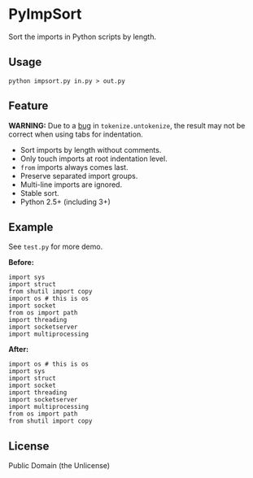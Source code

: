 # PyImpSort

Sort the imports in Python scripts by length.

## Usage

    python impsort.py in.py > out.py

## Feature

**WARNING:** Due to a [bug](https://bugs.python.org/issue24447) in `tokenize.untokenize`, the result may not be correct
when using tabs for indentation.

* Sort imports by length without comments.
* Only touch imports at root indentation level.
* `from` imports always comes last.
* Preserve separated import groups.
* Multi-line imports are ignored.
* Stable sort.
* Python 2.5+ (including 3+)

## Example

See `test.py` for more demo.

**Before:**

    import sys
    import struct
    from shutil import copy
    import os # this is os
    import socket
    from os import path
    import threading
    import socketserver
    import multiprocessing

**After:**

    import os # this is os
    import sys
    import struct
    import socket
    import threading
    import socketserver
    import multiprocessing
    from os import path
    from shutil import copy

## License

Public Domain (the Unlicense)
